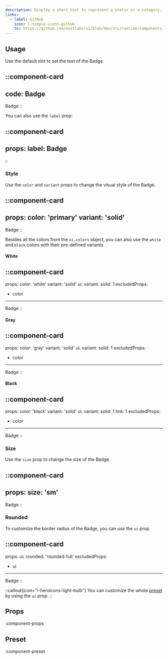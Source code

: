 ```yaml
---
description: Display a short text to represent a status or a category.
links:
  - label: GitHub
    icon: i-simple-icons-github
    to: https://github.com/nuxtlabs/ui/blob/dev/src/runtime/components/elements/Badge.vue
---
```


## Usage

Use the default slot to set the text of the Badge.

::component-card
---
code: Badge
---

Badge
::

You can also use the `label` prop:

::component-card
---
props:
  label: Badge
---
::

### Style

Use the `color` and `variant` props to change the visual style of the Badge.

::component-card
---
props:
  color: 'primary'
  variant: 'solid'
---

Badge
::

Besides all the colors from the `ui.colors` object, you can also use the `white` and `black` colors with their pre-defined variants.

#### White

::component-card
---
props:
  color: 'white'
  variant: 'solid'
ui:
  variant:
    solid: 1
excludedProps:
  - color
---

Badge
::

#### Gray

::component-card
---
props:
  color: 'gray'
  variant: 'solid'
ui:
  variant:
    solid: 1
excludedProps:
  - color
---

Badge
::

#### Black

::component-card
---
props:
  color: 'black'
  variant: 'solid'
ui:
  variant:
    solid: 1
    link: 1
excludedProps:
  - color
---

Badge
::

### Size

Use the `size` prop to change the size of the Badge.

::component-card
---
props:
  size: 'sm'
---

Badge
::

### Rounded

To customize the border radius of the Badge, you can use the `ui` prop.

::component-card
---
props:
  ui:
    rounded: 'rounded-full'
excludedProps:
  - ui
---

Badge
::

::callout{icon="i-heroicons-light-bulb"}
You can customize the whole [preset](#preset) by using the `ui` prop.
::

## Props

:component-props

## Preset

:component-preset
